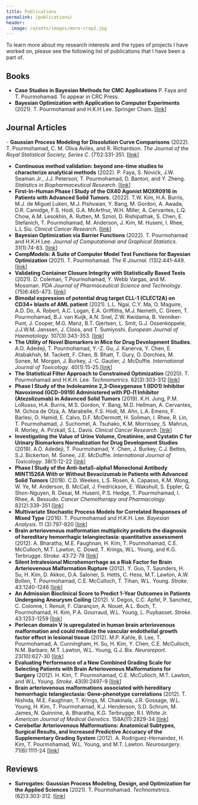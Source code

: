 ```yaml
---
title: Publications
permalink: /publications/
header:
  image: /assets/images/moro-crop2.jpg
---
```

To learn more about my research interests and the types of projects I have worked on, please see the following list of publications that I have been a part of. 

## Books
- **Case Studies in Bayesian Methods for CMC Applications** P. Faya and T. Pourmohamad. To appear in CRC Press.
- **Bayesian Optimization with Application to Computer Experiments** (2021). T. Pourmohamad and H.K.H Lee. Springer Cham. [[link](https://link.springer.com/book/10.1007/978-3-030-82458-7)]

## Journal Articles

<span style="color: red;">-</span> **Gaussian Process Modeling for Dissolution Curve Comparisons** (2022). T. Pourmohamad, C. M. Oliva Avilés, and R. Richardson. *The Journal of the Royal Statistical Society, Series C*. (71)2:331-351. [[link](https://rss.onlinelibrary.wiley.com/doi/10.1111/rssc.12535)]
- **Continuous method validation: beyond one-time studies to characterize analytical methods** (2022). P. Faya, S. Novick, J.W. Seaman Jr., J.J. Peterson, T. Pourmohamad, D. Banton, and Y. Zheng. *Statistics in Biopharmaceutical Research*. [[link](https://www.tandfonline.com/doi/abs/10.1080/19466315.2022.2036637)]
- **First-In-Human Phase I Study of the OX40 Agonist MOXR0916 in Patients with Advanced Solid Tumors.** (2022). T.W. Kim, H.A. Burris, M.J. de Miguel Luken, M.J. Pishvaian, Y. Bang, M. Gordon, A. Awada, D.R. Camidge, F.S. Hodi, G.A. McArthur, W.H. Miller, A. Cervantes, L.Q. Chow, A.M. Lesokhin, A. Rutten, M. Sznol, D. Rishipathak, S. Chen, E. Stefanich, T. Pourmohamad, M. Anderson, J. Kim, M. Huseni, I. Rhee, L.L Siu. *Clinical Cancer Research*. [[link](https://aacrjournals.org/clincancerres/article/doi/10.1158/1078-0432.CCR-21-4020/706911/First-In-Human-Phase-I-Study-of-the-OX40-Agonist)]
- **Bayesian Optimization via Barrier Functions** (2022). T. Pourmohamad and H.K.H Lee. *Journal of Computational and Graphical Statistics*. 31(1):74-83. [[link](https://www.tandfonline.com/doi/abs/10.1080/10618600.2021.1935270?journalCode=ucgs20)]
- **CompModels: A Suite of Computer Model Test Functions for Bayesian Optimization** (2021). T. Pourmohamad. *The R Journal*. (13)2:441-449. [[link](https://journal.r-project.org/archive/2021/RJ-2021-076/)]
- **Validating Container Closure Integrity with Statistically Based Tests** (2021). D. Coleman, T.Pourmohamad, Y. Webb Vargas, and M. Mossman. *PDA Journal of Pharmaceutical Science and Technology*. (75)6:465-473. [[link](https://journal.pda.org/content/75/6/465)]
- **Bimodal expression of potential drug target CLL-1 (CLEC12A) on CD34+ blasts of AML patient** (2021). L.L. Ngai, C.Y. Ma, O. Maguire, A.D. Do, A. Robert, A.C. Logan, E.A. Griffiths, M.J. Nemeth, C. Green, T. Pourmohamad, B.J. van Kuijk, A.N. Snel, Z.W. Kwidama, B. Venniker-Punt, J. Cooper, M.G. Manz, B.T. Gjertsen, L. Smit, G.J. Ossenkoppele, J.J.W.M. Janssen, J. Cloos, and T. Sumiyoshi. *European Journal of Haematology*. 107(3):343-353. [[link](https://onlinelibrary.wiley.com/doi/10.1111/ejh.13672)]
- **The Utility of Novel Biomarkers in Mice for Drug Development Studies**. A.O. Adedeji, T. Pourmohamad, Y.-Z. Gu, J. Kanerva, Y. Chen, E. Atabakhsh, M. Tackett, F. Chen, B. Bhatt, T. Gury, O. Dorchies, M. Sonee, M. Morgan, J. Burkey, J.-C. Gautier, J. McDuffie. *International Journal of Toxicology*. 40(1):15-25.[[link](https://journals.sagepub.com/doi/10.1177/1091581820970498)]
- **The Statistical Filter Approach to Constrained Optimization** (2020). T. Pourmohamad and H.K.H. Lee. *Technometrics*. 62(3):303-312 [[link](https://doi.org/10.1080/00401706.2019.1638304)]
- **Phase I Study of the Indoleamine 2,3-Dioxygenase 1 (IDO1) Inhibitor Navoximod (GCD-0919) Administered with PD-l1 Inhibitor (Atezolizumab) in Adavnced Solid Tumors** (2019).
K.H. Jung, P.M. LoRusso, H.A. Burris, M.S. Gordon, Y. Bang, M.D. Hellman, A. Cervantes, M. Ochoa de Olza, A. Marabelle, F.S. Hodi, M. Ahn, L.A. Emens, F. Barlesi, O. Hamid, E. Calvo, D.F. McDermott, H. Soliman, I. Rhee, R. Lin, T. Pourmohamad, J. Suchomel, A. Tsuhako, K.M. Morrissey, S. Mahrus, R. Morley, A. Pirzkall, S.L. Davis. *Clinical Cancer Research*. [[link](http://clincancerres.aacrjournals.org/content/early/2019/02/15/1078-0432.CCR-18-2740.abstract?casa_token=LiE4CMwwEMgAAAAA:9klg5HYecBTePpF8btXVJyJjbdTcHV8aNahPBx_muABv9C9mBJETT6Zm7AFeZ2LdQGg3px39GhxJXLhN0A)]
- **Investigating the Value of Urine Volume, Creatinine, and Cystatin C for Urinary Biomarkers Normalization
for Drug Development Studies** (2019).
A.O. Adedeji, T. Pourmohamad, Y. Chen, J. Burkey, C.J. Bettes, S.J. Bickerton, M. Sonee, J.E. McDuffie. *International Journal of Toxicology*. 38(1):12-22 [[link](https://journals.sagepub.com/doi/abs/10.1177/1091581818819791?casa_token=zWCDgta3dP4AAAAA:Hpp7e-GXLGP1-tYeZ1sey8BXkZfGABn14SZAi9raoT9lIHMuG43ishE7bYgB8oATrz12EcrkWUAmwA)]
- **Phase I Study of the Anti-beta5-alpha1 Monoclonal Antibody MINT1526A With or Without Bevacizumab in Patients with Advanced Solid Tumors** (2018).
C.D. Weekes, L.S. Rosen, A. Capasso, K.M. Wong, W. Ye, M. Anderson, B. McCall, J. Fredrickson, E.
Wakshull, S. Eppler, Q. Shon-Nguyen, R. Desai, M. Huseni, P.S. Hedge, T. Pourmohamad, I. Rhee, A.
Bessudo. *Cancer Chemotherapy and Pharmacology*. 82(2):339-351 [[link](https://rd.springer.com/article/10.1007/s00280-018-3622-8)]
- **Multivariate Stochastic Process Models for Correlated Responses of Mixed Type** (2016).
T. Pourmohamad and H.K.H. Lee. *Bayesian Analysis*. 11 (3):797-820 [[link](https://projecteuclid.org/euclid.ba/1444308210)]
- **Brain arteriovenous malformation multiplicity predicts the diagnosis of hereditary hemorrhagic telangiectasia: quantitative assessment** (2012).
A. Bharatha, M.E. Faughnan, H. Kim, T. Pourmohamad, C.E. McCulloch, M.T. Lawton, C. Dowd, T.
Krings, W.L. Young, and K.G. Terbrugge. *Stroke*. 43:72-78 [[link](https://www.ahajournals.org/doi/full/10.1161/STROKEAHA.111.629865)]
- **Silent Intralesional Microhemorrhage as a Risk Factor for Brain Arteriovenous Malformation Rupture** (2012).
Y. Guo, T. Saunders, H. Su, H. Kim, D. Akkoc, D.A. Saloner, S. Hetts, C. Hess, M.T. Lawton, A.W.
Bollen, T. Pourmohamad, C.E. McCulloch, T. Tihan, W.L. Young. *Stroke*. 43:1240-1246 [[link](https://www.ahajournals.org/doi/full/10.1161/STROKEAHA.111.647263)]
- **An Admission Bioclinical Score to Predict 1-Year Outcomes in Patients Undergoing Aneurysm Coiling** (2012).
V. Degos, C.C. Apfel, P. Sanchez, C. Colonne, I. Renuit, F. Clarançon, A. Nouet, A.L. Boch, T. Pourmohamad,
H. Kim, P.A. Gourraud, W.L. Young, L. Puybasset. *Stroke*. 43:1253-1259 [[link](https://www.ahajournals.org/doi/full/10.1161/STROKEAHA.111.638197)]
- **Perlecan domain V is upregulated in human brain arteriovenous malformation and could mediate the vascular endothelial growth factor effect in lesional tissue** (2012). 
M.P. Kahle, B. Lee, T. Pourmohamad, A. Cunningham, H. Su, H. Kim, Y. Chen, C.E. McCulloch,
N.M. Barbaro, M.T. Lawton, W.L. Young, G.J. Bix. *Neuroreport*. 23(10):627-30 [[link](https://www.ncbi.nlm.nih.gov/pmc/articles/PMC3535489/)]
- **Evaluating Performance of a New Combined Grading Scale for Selecting Patients with Brain Arteriovenous Malformations for Surgery** (2012).
H. Kim, T. Pourmohamad, C.E. McCulloch, M.T. Lawton, and W.L. Young. *Stroke*. 43(9):2497-9 [[link](https://www.ahajournals.org/doi/full/10.1161/STROKEAHA.112.661942)]
- **Brain arteriovenous malformations associated with hereditary hemorrhagic telangiectasia: Gene-phenotype
correlations** (2012).
T. Nishida, M.E. Faughnan, T. Krings, M. Chakinala, J.R. Gossage, W.L. Young, H. Kim, T. Pourmohamad,
K.J. Henderson, S.D. Schrum, M. James, N. Quinnine, A. Bharatha, K.G. Terbrugge, R.I. White Jr. *American Journal of Medical Genetics*. 158A(11):2829-34 [[link](https://www.ncbi.nlm.nih.gov/pubmed/22991266)]
- **Cerebellar Arteriovenous Malformations: Anatomical Subtypes, Surgical Results, and Increased Predictive Accuracy of the
Supplementary Grading System** (2012).
A. Rodriguez-Hernandez, H. Kim, T. Pourmohamad, W.L. Young, and M.T. Lawton. *Neurosurgery*. 71(6):1111-24 [[link](https://www.ncbi.nlm.nih.gov/pubmed/22986595)]

## Reviews
- **Surrogates: Gaussian Process Modeling, Design, and Optimization for the Applied Sciences** (2021). T. Pourmohamad. *Technometrics*. (62)3:303-312. [[link](https://www.tandfonline.com/doi/full/10.1080/00401706.2020.1865008)]

